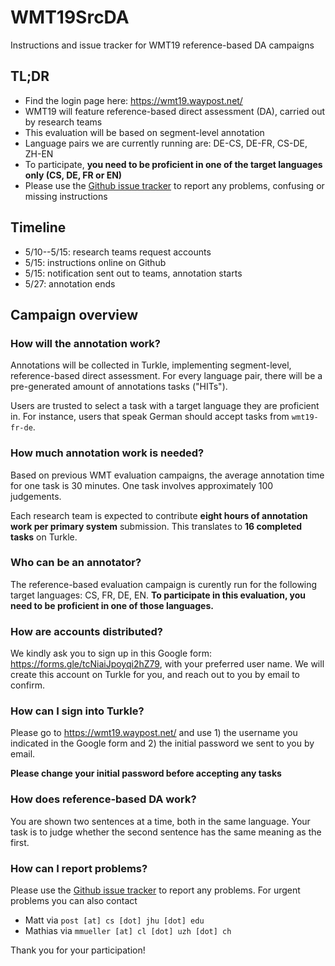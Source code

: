 # WMT19SrcDA

Instructions and issue tracker for WMT19 reference-based DA campaigns

## TL;DR

- Find the login page here: https://wmt19.waypost.net/
- WMT19 will feature reference-based direct assessment (DA), carried out by research teams
- This evaluation will be based on segment-level annotation
- Language pairs we are currently running are: DE-CS, DE-FR, CS-DE, ZH-EN
- To participate, **you need to be proficient in one of the target languages only (CS, DE, FR or EN)**
- Please use the [Github issue tracker](https://github.com/bricksdont/WMT19RefDA/issues) to report any problems, confusing or missing instructions

## Timeline

- 5/10--5/15: research teams request accounts
- 5/15: instructions online on Github
- 5/15: notification sent out to teams, annotation starts
- 5/27: annotation ends

## Campaign overview

### How will the annotation work?

Annotations will be collected in Turkle, implementing segment-level,
reference-based direct assessment. For every language pair, there will be a
pre-generated amount of annotations tasks ("HITs").

Users are trusted to select a task with a target language they are proficient in. For instance, users that speak German should accept tasks from `wmt19-fr-de`.

### How much annotation work is needed?

Based on previous WMT evaluation campaigns, the average annotation time for one task is 30 minutes. One task involves approximately 100 judgements.

Each research team is expected to contribute **eight hours of annotation work
per primary system** submission. This translates to **16 completed tasks** on Turkle.

### Who can be an annotator?

The reference-based evaluation campaign is curently run for the following target languages: CS, FR, DE, EN. **To participate in this evaluation, you need to be proficient in one of those languages.**

### How are accounts distributed?

We kindly ask you to sign up in this Google form: https://forms.gle/tcNiaiJpoyqi2hZ79, with your preferred user name. We will create this account on Turkle for you, and reach out to you by email to confirm.

### How can I sign into Turkle?

Please go to https://wmt19.waypost.net/ and use 1) the username you indicated in the Google form and 2) the initial password we sent to you by email.

**Please change your initial password before accepting any tasks**

### How does reference-based DA work?

You are shown two sentences at a time, both in the same language. Your task is to judge whether the second sentence has the same meaning as the first.

### How can I report problems?

Please use the [Github issue tracker](https://github.com/bricksdont/WMT19RefDA/issues)
to report any problems. For urgent problems you can also contact

- Matt via `post [at] cs [dot] jhu [dot] edu`
- Mathias via `mmueller [at] cl [dot] uzh [dot] ch`

Thank you for your participation!
